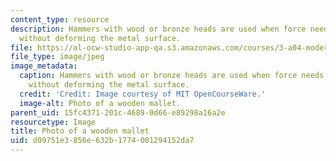```yaml
---
content_type: resource
description: Hammers with wood or bronze heads are used when force needs to be applied
  without deforming the metal surface.
file: https://ol-ocw-studio-app-qa.s3.amazonaws.com/courses/3-a04-modern-blacksmithing-and-physical-metallurgy-fall-2008/d09751e3856e632b1774001294152da7_023.jpg
file_type: image/jpeg
image_metadata:
  caption: Hammers with wood or bronze heads are used when force needs to be applied
    without deforming the metal surface.
  credit: 'Credit: Image courtesy of MIT OpenCourseWare.'
  image-alt: Photo of a wooden mallet.
parent_uid: 15fc4371-201c-4689-0d66-e89298a16a2e
resourcetype: Image
title: Photo of a wooden mallet
uid: d09751e3-856e-632b-1774-001294152da7
---
```

